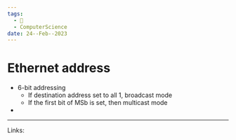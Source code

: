 ```yaml
---
tags:
  - 🌱
  - ComputerScience
date: 24--Feb--2023
---
```


# Ethernet address

- 6-bit addressing
    - If destination address set to all 1, broadcast mode
    - If the first bit of MSb is set, then multicast mode
- 

---
Links: 